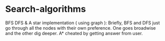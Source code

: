 # Search-algorithms
BFS DFS & A star implementation ( using graph ):
Briefly, BFS and DFS just go through all the nodes with their own preference. One goes broadwise and the other dig deeper.
A* cheated by getting answer from user. 

